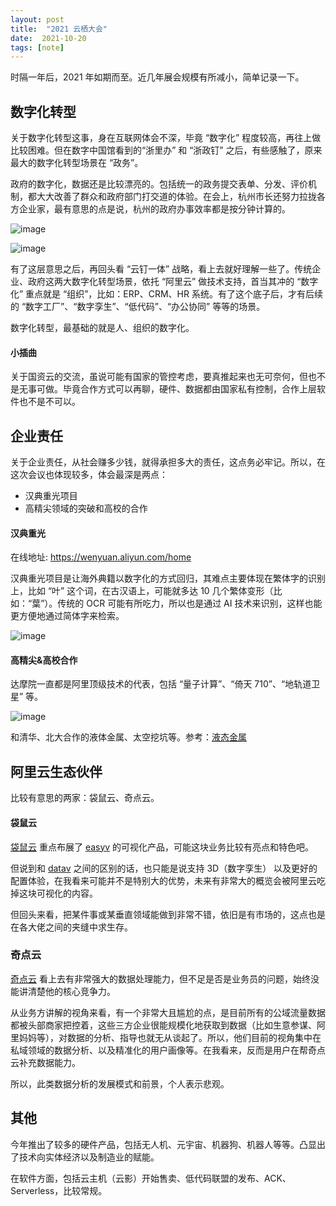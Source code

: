 ```yaml
---
layout: post
title:  "2021 云栖大会"
date:  2021-10-20
tags: [note]
---
```


时隔一年后，2021 年如期而至。近几年展会规模有所减小，简单记录一下。

## 数字化转型

关于数字化转型这事，身在互联网体会不深，毕竟 “数字化” 程度较高，再往上做比较困难。但在数字中国馆看到的“浙里办” 和 “浙政钉” 之后，有些感触了，原来最大的数字化转型场景在 “政务”。

政府的数字化，数据还是比较漂亮的。包括统一的政务提交表单、分发、评价机制，都大大改善了群众和政府部门打交道的体验。在会上，杭州市长还努力拉拢各方企业家，最有意思的点是说，杭州的政府办事效率都是按分钟计算的。

![image](https://user-images.githubusercontent.com/7157346/138075587-bfea9f19-82b6-43cc-ad07-395e33013559.png)

![image](https://user-images.githubusercontent.com/7157346/138075614-8f98c229-27c5-4c1b-9679-61684314e7e8.png)


有了这层意思之后，再回头看 “云钉一体” 战略，看上去就好理解一些了。传统企业、政府这两大数字化转型场景，依托 “阿里云” 做技术支持，首当其冲的 “数字化” 重点就是 “组织”，比如：ERP、CRM、HR 系统。有了这个底子后，才有后续的 “数字工厂”、“数字孪生”、“低代码”、“办公协同” 等等的场景。

数字化转型，最基础的就是人、组织的数字化。


#### 小插曲

关于国资云的交流，虽说可能有国家的管控考虑，要真推起来也无可奈何，但也不是无事可做。毕竟合作方式可以再聊，硬件、数据都由国家私有控制，合作上层软件也不是不可以。

## 企业责任

关于企业责任，从社会赚多少钱，就得承担多大的责任，这点务必牢记。所以，在这次会议也体现较多，体会最深是两点：

* 汉典重光项目
* 高精尖领域的突破和高校的合作

#### 汉典重光

在线地址: https://wenyuan.aliyun.com/home

汉典重光项目是让海外典籍以数字化的方式回归，其难点主要体现在繁体字的识别上，比如 “叶” 这个词，在古汉语上，可能就多达 10 几个繁体变形（比如：“葉”）。传统的 OCR 可能有所吃力，所以也是通过 AI 技术来识别，这样也能更方便地通过简体字来检索。

![image](https://user-images.githubusercontent.com/7157346/138078183-c301b44d-3101-4f59-b2eb-e44ab1f66b9d.png)


#### 高精尖&高校合作

达摩院一直都是阿里顶级技术的代表，包括 “量子计算”、“倚天 710”、“地轨道卫星” 等。

![image](https://user-images.githubusercontent.com/7157346/138093200-7c894daf-d9c6-4048-93d6-63fd489b4ddf.png)

和清华、北大合作的液体金属、太空挖坑等。参考：[液态金属](https://baijiahao.baidu.com/s?id=1714010595530145119&wfr=spider&for=pc)


## 阿里云生态伙伴

比较有意思的两家：袋鼠云、奇点云。

#### 袋鼠云

[袋鼠云](https://www.dtstack.com/) 重点布展了 [easyv](https://easyv.cloud/) 的可视化产品，可能这块业务比较有亮点和特色吧。

但说到和 [datav](https://www.aliyun.com/product/bigdata/datav) 之间的区别的话，也只能是说支持 3D（数字孪生） 以及更好的配置体验，在我看来可能并不是特别大的优势，未来有非常大的概览会被阿里云吃掉这块可视化的内容。

但回头来看，把某件事或某垂直领域能做到非常不错，依旧是有市场的，这点也是在各大佬之间的夹缝中求生存。

### 奇点云

[奇点云](http://www.startdt.com/) 看上去有非常强大的数据处理能力，但不足是否是业务员的问题，始终没能讲清楚他的核心竞争力。

从业务方讲解的视角来看，有一个非常大且尴尬的点，是目前所有的公域流量数据都被头部商家把控着，这些三方企业很能规模化地获取到数据（比如生意参谋、阿里妈妈等），对数据的分析、指导也就无从谈起了。所以，他们目前的视角集中在私域领域的数据分析、以及精准化的用户画像等。在我看来，反而是用户在帮奇点云补充数据能力。

所以，此类数据分析的发展模式和前景，个人表示悲观。

## 其他

今年推出了较多的硬件产品，包括无人机、元宇宙、机器狗、机器人等等。凸显出了技术向实体经济以及制造业的赋能。

在软件方面，包括云主机（云影）开始售卖、低代码联盟的发布、ACK、Serverless，比较常规。